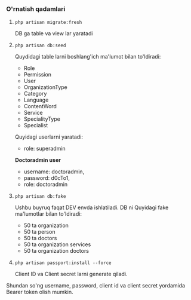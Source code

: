 <h3>O'rnatish qadamlari</h3>

1. <code>php artisan migrate:fresh</code>
	
	DB ga table va view lar yaratadi		
	
2. <code>php artisan db:seed</code>

	Quydidagi table larni boshlang'ich ma'lumot bilan to'ldiradi:

    - Role
    - Permission
    - User
    - OrganizationType
    - Category
    - Language
    - ContentWord
    - Service
    - SpecialityType
    - Specialist
		
	Quyidagi userlarni yaratadi:
    
	- role: superadmin

	<b>Doctoradmin user</b></br>
	- username: doctoradmin, 
	- password: d0cTo1, 
	- role: doctoradmin
	
3. <code>php artisan db:fake</code>
		
	Ushbu buyruq faqat DEV envda ishlatiladi.
	DB ni Quyidagi fake ma'lumotlar bilan to'ldiradi: 

	- 50 ta organization
	- 50 ta person
	- 50 ta doctors
	- 50 ta organization services
	- 50 ta organization doctors

	
4. <code>php artisan passport:install --force</code>

	Client ID va Client secret larni generate qiladi.

Shundan so'ng username, password, client id va client secret yordamida Bearer token olish mumkin.